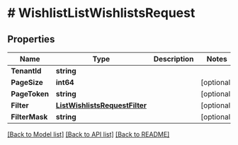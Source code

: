 # # WishlistListWishlistsRequest


## Properties 


Name | Type | Description | Notes
------------ | ------------- | ------------- | -------------
**TenantId**| **string** |   |
**PageSize**| **int64** |   | [optional]
**PageToken**| **string** |   | [optional]
**Filter**| [**ListWishlistsRequestFilter**](ListWishlistsRequestFilter.md) |   | [optional]
**FilterMask**| **string** |   | [optional]


[[Back to Model list]](../../README.md#models) [[Back to API list]](../../README.md#endpoints) [[Back to README]](../../README.md)

